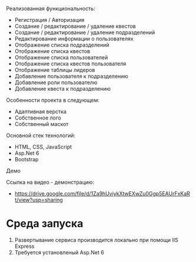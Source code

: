 Реализованная функциональность:
* Регистрация / Авторизация
* Создание / редактирование / удаление квестов
* Создание / редактирование / удаление подразделений
* Редактирование информации о пользователях
* Отображение списка подразделений
* Отображение списка квестов
* Отображение списка пользователей
* Отображение списка квестов пользователя
* Отображение таблицы лидеров
* Добавление пользователя к подразделению
* Добавление роли пользователю
* Добавление квеста к подразделению

Особенности проекта в следующем:
* Адаптивная верстка
* Собственное лого
* Собственный маскот

Основной стек технологий:
* HTML, CSS, JavaScript
* Asp.Net 6
* Bootstrap

Демо

Ссылка на видео - демонстрацию: 
* https://drive.google.com/file/d/1Za9hUviykXtwEXwZu0Ggp5EAUrFxKaRt/view?usp=sharing

Среда запуска
===========================
1. Развертывание сервиса производится локально при помощи IIS Express
2. Требуется установленый Asp.Net 6
